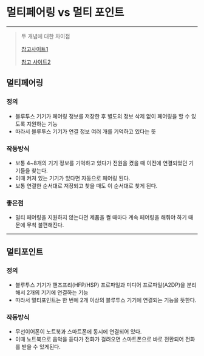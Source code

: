 # 멀티페어링 vs 멀티 포인트 

---

> 두 개념에 대한 차이점 
>
> [참고사이트1](https://www.subangsa.com/cliving/?q=YToxOntzOjEyOiJrZXl3b3JkX3R5cGUiO3M6MzoiYWxsIjt9&bmode=view&idx=8660450&t=board)
>
> [참고 사이트2](https://meeco.kr/mini/30712306)

## 멀티페어링

### 정의

- 블루투스 기기가 페어링 정보를 저장한 후 별도의 정보 삭제 없이 페어링을 할 수 있도록 지원하는 기능
- 따라서  블루투스 기기가 연결 정보 여러 개를 기억하고 있다는 뜻

### 작동방식

- 보통 4~8개의 기기 정보를 기억하고 있다가 전원을 켰을 때 이전에 연결되었던 기기들을 찾는다.
- 이때 켜져 있는 기기가 있다면 자동으로 페어링 된다.
- 보통 연결한 순서대로 저장되고 찾을 때도 이 순서대로 찾게 된다.

### 좋은점

- 멀티 페어링을 지원하지 않는다면 제품을 켤 때마다 계속 페어링을 해줘야 하기 때문에 무척 불편해진다.

---

## 멀티포인트

### 정의

- 블루투스 기기가 핸즈프리(HFP/HSP) 프로파일과 미디어 프로파일(A2DP)을 분리해서 2개의 기기에 연결하는 기능
- 따라서 멀티포인트는 한 번에 2개 이상의 블루투스 기기에 연결되는 기능을 뜻한다.

### 작동방식 

- 무선이어폰이 노트북과 스마트폰에 동시에 연결되어 있다.
- 이때 노트북으로 음악을 듣다가 전화가 걸려오면 스마트폰으로 바로 전환되어 전화를 받을 수 있게된다. 
